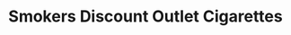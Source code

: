 ---
title: "Smokers Discount Outlet Cigarettes"
url: /dearborn-heights/smokers-discount-outlet-cigarettes/
shop: Tabak
---